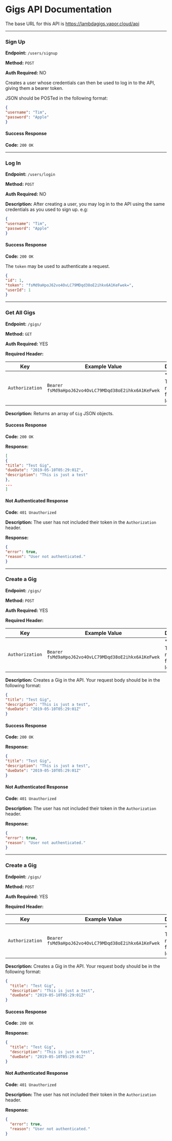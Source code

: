 # Gigs API Documentation

The base URL for this API is https://lambdagigs.vapor.cloud/api

--- 

### Sign Up

**Endpoint:** `/users/signup`

**Method:** `POST`

**Auth Required:** NO

Creates a user whose credentials can then be used to log in to the API, giving them a bearer token.

JSON should be POSTed in the following format: 

``` JSON
{
"username": "Tim",
"password": "Apple"
}
```

#### Success Response

**Code:** `200 OK`

--- 

### Log In

**Endpoint:** `/users/login`

**Method:** `POST`

**Auth Required:** NO

**Description:** After creating a user, you may log in to the API using the same credentials as you used to sign up. e.g:

``` JSON 
{
"username": "Tim",
"password": "Apple"
}
```

#### Success Response

**Code:** `200 OK`

The `token` may be used to authenticate a request.

``` JSON
{
"id": 1,
"token": "fsMd9aHpoJ62vo4OvLC79MDqd38oE2ihkx6A1KeFwek=",
"userId": 1
}
```

---
### Get All Gigs


**Endpoint:** `/gigs/`

**Method:** `GET`

**Auth Required:** YES

**Required Header:** 

| Key | Example Value | Description |
|---|---|---|
| `Authorization` | `Bearer fsMd9aHpoJ62vo4OvLC79MDqd38oE2ihkx6A1KeFwek` | "Bearer " + The token returned from logging in | 

**Description:** Returns an array of `Gig` JSON objects.

#### Success Response

**Code:** `200 OK`

**Response:** 

``` JSON
[
{
"title": "Test Gig",
"dueDate": "2019-05-10T05:29:01Z",
"description": "This is just a test"
},
...
]
```

#### Not Authenticated Response

**Code:** `401 Unauthorized`

**Description:** The user has not included their token in the `Authorization` header.

**Response:**

``` JSON
{
"error": true,
"reason": "User not authenticated."
}
```

---
### Create a Gig

**Endpoint:** `/gigs/`

**Method:** `POST`

**Auth Required:** YES

**Required Header:** 

| Key | Example Value | Description |
|---|---|---|
| `Authorization` | `Bearer fsMd9aHpoJ62vo4OvLC79MDqd38oE2ihkx6A1KeFwek` | "Bearer " + The token returned from logging in | 

**Description:** Creates a Gig in the API. Your request body should be in the following format:

``` JSON
{
"title": "Test Gig",
"description": "This is just a test",
"dueDate": "2019-05-10T05:29:01Z"
}
```

#### Success Response

**Code:** `200 OK`

**Response:** 

``` JSON
{
"title": "Test Gig",
"description": "This is just a test",
"dueDate": "2019-05-10T05:29:01Z"
}
```

#### Not Authenticated Response

**Code:** `401 Unauthorized`

**Description:** The user has not included their token in the `Authorization` header.

**Response:**

``` JSON
{
"error": true,
"reason": "User not authenticated."
}
```

---
### Create a Gig

**Endpoint:** `/gigs/`

**Method:** `POST`

**Auth Required:** YES

**Required Header:** 

| Key | Example Value | Description |
|---|---|---|
| `Authorization` | `Bearer fsMd9aHpoJ62vo4OvLC79MDqd38oE2ihkx6A1KeFwek` | "Bearer " + The token returned from logging in | 

**Description:** Creates a Gig in the API. Your request body should be in the following format:

``` JSON
{
  "title": "Test Gig",
  "description": "This is just a test",
  "dueDate": "2019-05-10T05:29:01Z"
}
```

#### Success Response

**Code:** `200 OK`

**Response:** 

``` JSON
{
  "title": "Test Gig",
  "description": "This is just a test",
  "dueDate": "2019-05-10T05:29:01Z"
}
```

#### Not Authenticated Response

**Code:** `401 Unauthorized`

**Description:** The user has not included their token in the `Authorization` header.

**Response:**

``` JSON
{
  "error": true,
  "reason": "User not authenticated."
}
```

